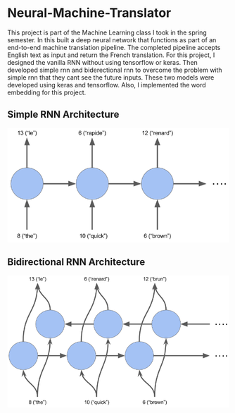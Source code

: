 # Neural-Machine-Translator

This project is part of the Machine Learning class I took in the spring semester. In this built a deep neural network that functions as part of an end-to-end machine translation pipeline. The completed pipeline accepts English text as input and return the French translation. For this project, I designed the vanilla RNN without using tensorflow or keras. Then developed simple rnn and biderectional rnn to overcome the problem with simple rnn that they cant see the future inputs. These two models were developed using keras and tensorflow. Also, I implemented the word embedding for this project.


## Simple RNN Architecture
![alt tag](https://github.com/anmolkhanna93/Neural-Machine-Translator/blob/master/Design/rnn.png)

## Bidirectional RNN Architecture
![alt tag](https://github.com/anmolkhanna93/Neural-Machine-Translator/blob/master/Design/bidirectional.png)

